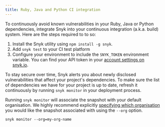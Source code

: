 ```yaml
---
title: Ruby, Java and Python CI integration
---
```


To continuously avoid known vulnerabilities in your Ruby, Java or Python dependencies, integrate Snyk into your continuous integration (a.k.a. build) system. Here are the steps required to to so:

1. Install the Snyk utility using `npm install -g snyk`.
2. Add `snyk test` to your CI test platform
3. Configure your environment to include the `SNYK_TOKEN` environment variable. You can find your API token in your [account settings on snyk.io](https://app.snyk.io/account/).

To stay secure over time, Snyk alerts you about newly disclosed vulnerabilities that affect your project's dependencies.
To make sure the list of dependencies we have for your project is up to date, refresh it continuously by running `snyk monitor` in your deployment process.

Running `snyk monitor` will associate the snapshot with your default organisation. We highly recommend explicitly [specifying which organisation](https://snyk.io/docs/using-snyk/#monitor) you would like the snapshot associated with using the `--org` option.

```
snyk monitor --org=my-org-name
```
